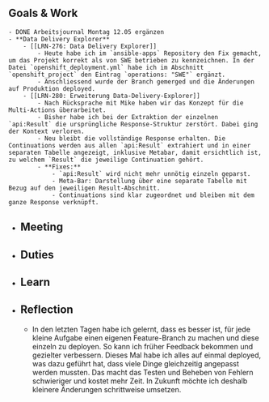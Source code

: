 ## Goals & Work
	- DONE Arbeitsjournal Montag 12.05 ergänzen
	- **Data Delivery Explorer**
		- [[LRN-276: Data Delivery Explorer]]
			- Heute habe ich im `ansible-apps` Repository den Fix gemacht, um das Projekt korrekt als von SWE betrieben zu kennzeichnen. In der Datei `openshift_deployment.yml` habe ich im Abschnitt `openshift_project` den Eintrag `operations: "SWE"` ergänzt.
			- Anschliessend wurde der Branch gemerged und die Änderungen auf Produktion deployed.
		- [[LRN-280: Erweiterung Data-Delivery-Explorer]]
			- Nach Rücksprache mit Mike haben wir das Konzept für die Multi-Actions überarbeitet.
			- Bisher habe ich bei der Extraktion der einzelnen `api:Result` die ursprüngliche Response-Struktur zerstört. Dabei ging der Kontext verloren.
			- Neu bleibt die vollständige Response erhalten. Die Continuations werden aus allen `api:Result` extrahiert und in einer separaten Tabelle angezeigt, inklusive Metabar, damit ersichtlich ist, zu welchem `Result` die jeweilige Continuation gehört.
			- **Fixes:**
				- `api:Result` wird nicht mehr unnötig einzeln geparst.
				- Meta-Bar: Darstellung über eine separate Tabelle mit Bezug auf den jeweiligen Result-Abschnitt.
				- Continuations sind klar zugeordnet und bleiben mit dem ganze Response verknüpft.
- ## Meeting
- ## Duties
- ## Learn
- ## Reflection
	- In den letzten Tagen habe ich gelernt, dass es besser ist, für jede kleine Aufgabe einen eigenen Feature-Branch zu machen und diese einzeln zu deployen. So kann ich früher Feedback bekommen und gezielter verbessern. Dieses Mal habe ich alles auf einmal deployed, was dazu geführt hat, dass viele Dinge gleichzeitig angepasst werden mussten. Das macht das Testen und Beheben von Fehlern schwieriger und kostet mehr Zeit. In Zukunft möchte ich deshalb kleinere Änderungen schrittweise umsetzen.